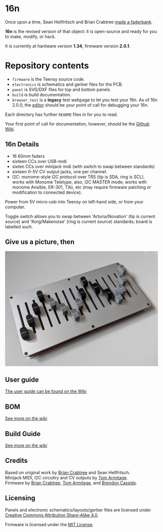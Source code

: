 # 16n

Once upon a time, Sean Hellfritsch and Brian Crabtree [made a faderbank][linespost].

**16n** is the revised version of that object: it is open-source and ready for you to make, modify, or hack.

It is currently at hardware version **1.34**, firmware version **2.0.1**.

# Repository contents

- `firmware` is the Teensy source code.
- `electronics` is schematics and gerber files for the PCB.
- `panel` is SVG/DXF files for top and bottom panels.
- `build` is build documentation.
- `browser_test` is a **legacy** test webpage to let you test your 16n. As of 16n 2.0.0, the [editor][editor] should be your point of call for debugging your 16n.

Each directory has further `README` files in for you to read.

Your first point of call for documentation, however, should be the [Github Wiki][wiki].

## 16n Details

- 16 60mm faders
- sixteen CCs over USB-midi
- sixten CCs over minijack midi (with switch to swap between standards)
- sixteen 0-5V CV output jacks, one per channel.
- I2C: monome-style I2C protocol over TRS (tip is SDA, ring is SCL), works with Monome Teletype; also, I2C MASTER mode, works with monome Ansible, ER-301, TXo, etc (may require firmware patching or modification to connected device).

Power from 5V micro-usb into Teensy on left-hand side, or from your computer.

Toggle switch allows you to swap between 'Arturia/Novation' (tip is current source) and 'Korg/Makenoise' (ring is current source) standards; board is labelled such.

## Give us a picture, then

![](faderbank.jpg)

## User guide

[The user guide can be found on the Wiki](https://github.com/16n-faderbank/16n/wiki/User-Guide)

## BOM

[See more on the wiki](https://github.com/16n-faderbank/16n/wiki/BOM-(Bill-of-Materials))

## Build Guide

[See more on the wiki](https://github.com/16n-faderbank/16n/wiki/Build-guide)

## Credits

Based on original work by [Brian Crabtree][tehn] and Sean Hellfritsch.  
Minijack MIDI, I2C circuitry and CV outputs by [Tom Armitage][infovore].  
Firmware by [Brian Crabtree][tehn], [Tom Armitage][infovore], and [Brendon Cassidy][bpcmusic].

## Licensing

Panels and electronic schematics/layouts/gerber files are licensed under
[Creative Commons Attribution Share-Alike 4.0][ccbysa].

Firmware is licensed under the [MIT License][mitlicense].

[linespost]: https://llllllll.co/t/sixteen-n-faderbank/3643
[tehn]: https://github.com/tehn
[bpcmusic]: https://github.com/bpcmusic
[infovore]: https://github.com/infovore
[octobom]: https://octopart.com/bom-tool/unJxkzvR
[ccbysa]: https://creativecommons.org/licenses/by-sa/4.0/
[mitlicense]: https://opensource.org/licenses/MIT
[editor]: https://16n-faderbank.github.io/editor
[wiki]: https://github.com/16n-faderbank/16n/wiki

